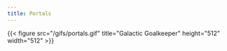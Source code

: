 ```yaml
---
title: Portals
---
```


{{< figure src="/gifs/portals.gif" title="Galactic Goalkeeper" height="512" width="512" >}}